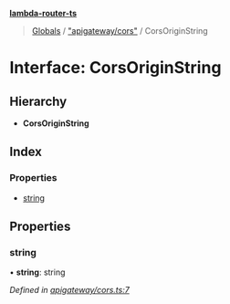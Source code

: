 **[lambda-router-ts](../README.md)**

> [Globals](../globals.md) / ["apigateway/cors"](../modules/_apigateway_cors_.md) / CorsOriginString

# Interface: CorsOriginString

## Hierarchy

* **CorsOriginString**

## Index

### Properties

* [string](_apigateway_cors_.corsoriginstring.md#string)

## Properties

### string

•  **string**: string

*Defined in [apigateway/cors.ts:7](https://github.com/supergillis/lambda-router-ts/blob/ccb3947/lib/apigateway/cors.ts#L7)*
